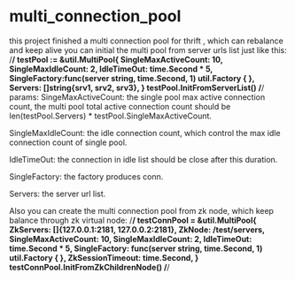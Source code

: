 # multi_connection_pool
this project finished a multi connection pool for thrift , which can rebalance and keep alive
you can initial the multi pool from server urls list just like this:
/****************************************************************/
testPool := &util.MultiPool{
		SingleMaxActiveCount: 10,
		SingleMaxIdleCount:  2,
		IdleTimeOut:  time.Second * 5,
		SingleFactory:func(server string, time.Second, 1) util.Factory {
   },
		Servers:             []string{srv1, srv2, srv3},
	}
	testPool.InitFromServerList()
/****************************************************************/
  params:
  SingeMaxActiveCount: the single pool max active connection count, the multi pool total active connection count 
  should be len(testPool.Servers) * testPool.SingleMaxActiveCount.
  
  SingleMaxIdleCount: the idle connection count, which control the max idle connection count of single pool.
  
  IdleTimeOut: the connection in idle list should be close after this duration.
  
  SingleFactory: the factory produces conn.
  
  Servers: the server url list.
  
  Also you can create the multi connection pool from zk node, which keep balance through zk virtual node:
 /****************************************************************/
 testConnPool = &util.MultiPool{
		ZkServers:            []{127.0.0.1:2181, 127.0.0.2:2181},
		ZkNode:               /test/servers,
		SingleMaxActiveCount: 10,
		SingleMaxIdleCount:   2,
		IdleTimeOut:          time.Second * 5,
		SingleFactory:        func(server string, time.Second, 1) util.Factory {
   },
		ZkSessionTimeout:     time.Second,
	}
	testConnPool.InitFromZkChildrenNode()
  /****************************************************************/
  
  
